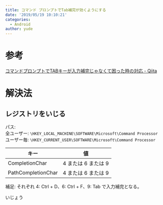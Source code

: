 ```yaml
---
title: コマンド プロンプトでTab補完が効くようにする
date: '2019/05/19 10:10:21'
categories:
  - Android
author: yude
---
```


# 参考
[コマンドプロンプトでTABキーが入力補完じゃなくて困った時の対応 - Qiita](https://qiita.com/kinzen/items/bf20f1fbcd8224b4f80d)  

# 解決法
## レジストリをいじる
パス:  
全ユーザー: `\HKEY_LOCAL_MACHINE\SOFTWARE\Microsoft\Command Processor`  
ユーザー毎: `\HKEY_CURRENT_USER\SOFTWARE\Microsoft\Command Processor`  

|  キー  |  値  |
| ---- | ---- | 
|  CompletionChar  |  4 または 6 または 9  | 
|  PathCompletionChar  |  4 または 6 または 9  |
補足: それぞれ 4: Ctrl + D、6: Ctrl + F、9: Tab で入力補完となる。

いじょう